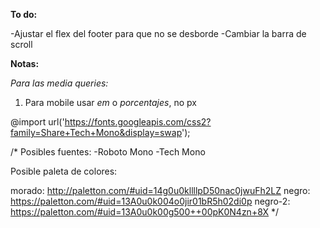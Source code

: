 **To do:**

-Ajustar el flex del footer para que no se desborde
-Cambiar la barra de scroll


**Notas:**

*Para las media queries:*
1. Para mobile usar _em_ o _porcentajes_, no px

@import url('https://fonts.googleapis.com/css2?family=Share+Tech+Mono&display=swap');

/*
  Posibles fuentes: 
  -Roboto Mono
  -Tech Mono

  Posible paleta de colores: 
  
  morado: http://paletton.com/#uid=14g0u0kllllpD50nac0jwuFh2LZ
  negro: https://paletton.com/#uid=13A0u0k004o0jir01bR5h02di0p
  negro-2: https://paletton.com/#uid=13A0u0k00g500++00pK0N4zn+8X
*/
